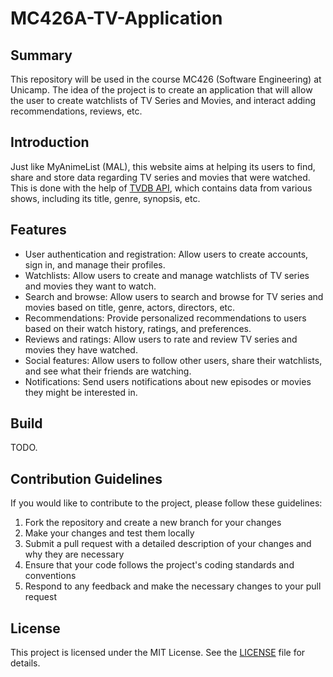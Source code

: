 # MC426A-TV-Application

## Summary
This repository will be used in the course MC426 (Software Engineering) at Unicamp. The idea of the project is to create an application that will allow the user to create watchlists of TV Series and Movies, and interact adding recommendations, reviews, etc.

## Introduction
Just like MyAnimeList (MAL), this website aims at helping its users to find, share and store data regarding TV series and movies that were watched.
This is done with the help of [TVDB API](https://thetvdb.com/api-information), which contains data from various shows, including its title, genre, synopsis, etc.

## Features
- User authentication and registration: Allow users to create accounts, sign in, and manage their profiles.
- Watchlists: Allow users to create and manage watchlists of TV series and movies they want to watch.
- Search and browse: Allow users to search and browse for TV series and movies based on title, genre, actors, directors, etc.
- Recommendations: Provide personalized recommendations to users based on their watch history, ratings, and preferences.
- Reviews and ratings: Allow users to rate and review TV series and movies they have watched.
- Social features: Allow users to follow other users, share their watchlists, and see what their friends are watching.
- Notifications: Send users notifications about new episodes or movies they might be interested in.

## Build
TODO.

## Contribution Guidelines
If you would like to contribute to the project, please follow these guidelines:

1. Fork the repository and create a new branch for your changes
2. Make your changes and test them locally
3. Submit a pull request with a detailed description of your changes and why they are necessary
4. Ensure that your code follows the project's coding standards and conventions
5. Respond to any feedback and make the necessary changes to your pull request

## License

This project is licensed under the MIT License. See the [LICENSE](https://github.com/Miller-GS/MC426A-TV-Application/blob/main/LICENSE) file for details.

